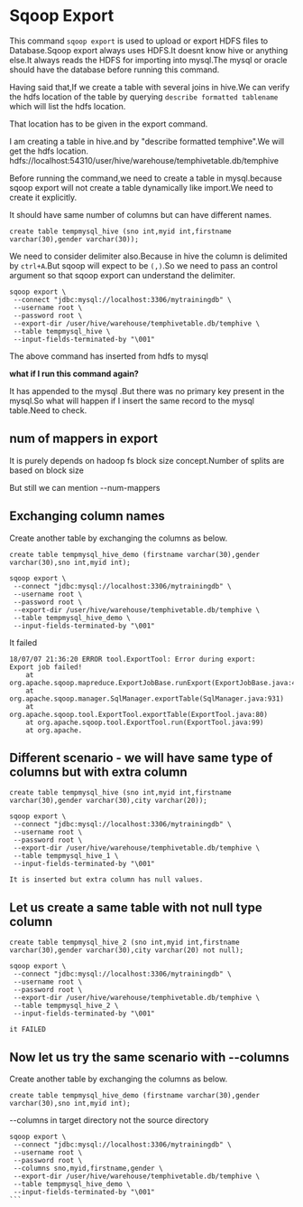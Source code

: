 # Sqoop Export

This command `sqoop export` is used to upload or export HDFS files to Database.Sqoop export always uses HDFS.It doesnt know hive or anything else.It always reads the HDFS for importing into mysql.The mysql or oracle should have the database before running this command.

Having said that,If we create a table with several joins in hive.We can verify the hdfs location of the table by querying `describe formatted tablename` which will list the hdfs location.

That location has to be given in the export command.

I am creating a table in hive.and by  "describe formatted temphive".We will get the hdfs location.
hdfs://localhost:54310/user/hive/warehouse/temphivetable.db/temphive

Before running the command,we need to create a table in mysql.because sqoop export will not create a table dynamically like import.We need to create it explicitly.

It should have same number of columns but can have different names.

`create table tempmysql_hive (sno int,myid int,firstname varchar(30),gender varchar(30));`

We need to consider delimiter also.Because in hive the column is delimited by `ctrl+A`.But sqoop will expect to be `(,)`.So we need to pass an control argument so that sqoop export can understand the delimiter.

```
sqoop export \
 --connect "jdbc:mysql://localhost:3306/mytrainingdb" \
 --username root \
 --password root \
 --export-dir /user/hive/warehouse/temphivetable.db/temphive \
 --table tempmysql_hive \
 --input-fields-terminated-by "\001"
```

The above command has inserted from hdfs to mysql

**what if I run this command again?**

It has appended to the mysql .But there was no primary key present in the mysql.So what will happen if I insert the same record to the mysql table.Need to check.


## num of mappers in export

It is purely depends on hadoop fs block size concept.Number of splits are based on block size

But still we can mention --num-mappers


## Exchanging column names

Create another table by exchanging the columns as below.
```
create table tempmysql_hive_demo (firstname varchar(30),gender varchar(30),sno int,myid int);
```

```
sqoop export \
 --connect "jdbc:mysql://localhost:3306/mytrainingdb" \
 --username root \
 --password root \
 --export-dir /user/hive/warehouse/temphivetable.db/temphive \
 --table tempmysql_hive_demo \
 --input-fields-terminated-by "\001"
```

It failed

```
18/07/07 21:36:20 ERROR tool.ExportTool: Error during export: 
Export job failed!
	at org.apache.sqoop.mapreduce.ExportJobBase.runExport(ExportJobBase.java:445)
	at org.apache.sqoop.manager.SqlManager.exportTable(SqlManager.java:931)
	at org.apache.sqoop.tool.ExportTool.exportTable(ExportTool.java:80)
	at org.apache.sqoop.tool.ExportTool.run(ExportTool.java:99)
	at org.apache.
```

## Different scenario - we will have same type of columns but with extra column

```
create table tempmysql_hive (sno int,myid int,firstname varchar(30),gender varchar(30),city varchar(20));

sqoop export \
 --connect "jdbc:mysql://localhost:3306/mytrainingdb" \
 --username root \
 --password root \
 --export-dir /user/hive/warehouse/temphivetable.db/temphive \
 --table tempmysql_hive_1 \
 --input-fields-terminated-by "\001"

It is inserted but extra column has null values.

```


## Let us create a same table with not null type column

```
create table tempmysql_hive_2 (sno int,myid int,firstname varchar(30),gender varchar(30),city varchar(20) not null);

sqoop export \
 --connect "jdbc:mysql://localhost:3306/mytrainingdb" \
 --username root \
 --password root \
 --export-dir /user/hive/warehouse/temphivetable.db/temphive \
 --table tempmysql_hive_2 \
 --input-fields-terminated-by "\001"

it FAILED 
```

## Now let us try  the same scenario with --columns

Create another table by exchanging the columns as below.

```
create table tempmysql_hive_demo (firstname varchar(30),gender varchar(30),sno int,myid int);
```

--columns in target directory not the source directory

````
sqoop export \
 --connect "jdbc:mysql://localhost:3306/mytrainingdb" \
 --username root \
 --password root \
 --columns sno,myid,firstname,gender \
 --export-dir /user/hive/warehouse/temphivetable.db/temphive \
 --table tempmysql_hive_demo \
 --input-fields-terminated-by "\001"
```



